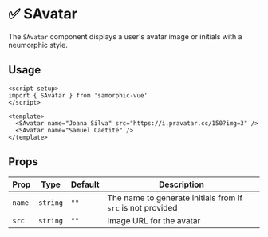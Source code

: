 # ✅ SAvatar

The `SAvatar` component displays a user's avatar image or initials with a neumorphic style.

## Usage

```vue
<script setup>
import { SAvatar } from 'samorphic-vue'
</script>

<template>
  <SAvatar name="Joana Silva" src="https://i.pravatar.cc/150?img=3" />
  <SAvatar name="Samuel Caetité" />
</template>
```

## Props

| Prop | Type | Default | Description |
|------|------|---------|-------------|
| `name` | `string` | `""` | The name to generate initials from if `src` is not provided |
| `src` | `string` | `""` | Image URL for the avatar |